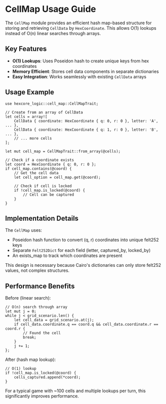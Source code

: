 # CellMap Usage Guide

The `CellMap` module provides an efficient hash map-based structure for storing and retrieving `CellData` by `HexCoordinate`. This allows O(1) lookups instead of O(n) linear searches through arrays.

## Key Features

- **O(1) Lookups**: Uses Poseidon hash to create unique keys from hex coordinates
- **Memory Efficient**: Stores cell data components in separate dictionaries
- **Easy Integration**: Works seamlessly with existing `CellData` arrays

## Usage Example

```cairo
use hexcore_logic::cell_map::CellMapTrait;

// Create from an array of CellData
let cells = array![
    CellData { coordinate: HexCoordinate { q: 0, r: 0 }, letter: 'A', ... },
    CellData { coordinate: HexCoordinate { q: 1, r: 0 }, letter: 'B', ... },
    // ... more cells
];

let mut cell_map = CellMapTrait::from_array(@cells);

// Check if a coordinate exists
let coord = HexCoordinate { q: 0, r: 0 };
if cell_map.contains(@coord) {
    // Get the cell data
    let cell_option = cell_map.get(@coord);
    
    // Check if cell is locked
    if !cell_map.is_locked(@coord) {
        // Cell can be captured
    }
}
```

## Implementation Details

The `CellMap` uses:
- Poseidon hash function to convert (q, r) coordinates into unique felt252 keys
- Separate `Felt252Dict` for each field (letter, captured_by, locked_by)
- An exists_map to track which coordinates are present

This design is necessary because Cairo's dictionaries can only store felt252 values, not complex structures.

## Performance Benefits

Before (linear search):
```cairo
// O(n) search through array
let mut j = 0;
while j < grid_scenario.len() {
    let cell_data = grid_scenario.at(j);
    if cell_data.coordinate.q == coord.q && cell_data.coordinate.r == coord.r {
        // Found the cell
        break;
    }
    j += 1;
};
```

After (hash map lookup):
```cairo
// O(1) lookup
if !cell_map.is_locked(@coord) {
    cells_captured.append(*coord);
}
```

For a typical game with ~100 cells and multiple lookups per turn, this significantly improves performance.